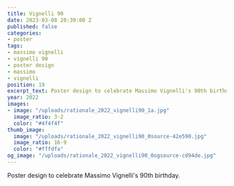 ```yaml
---
title: Vignelli 90
date: 2023-03-08 20:39:00 Z
published: false
categories:
- poster
tags:
- massimo vignelli
- vignelli 90
- poster design
- massimo
- vignelli
position: 19
excerpt_text: Poster design to celebrate Massimo Vignelli's 90th birthday.
year: 2022
images:
- image: "/uploads/rationale_2022_vignelli90_1a.jpg"
  image_ratio: 3-2
  color: "#4f4f4f"
thumb_image:
  image: "/uploads/rationale_2022_vignelli90_0source-42e590.jpg"
  image_ratio: 16-9
  color: "#fffdfa"
og_image: "/uploads/rationale_2022_vignelli90_0ogsource-cd94de.jpg"
---
```


Poster design to celebrate Massimo Vignelli's 90th birthday.